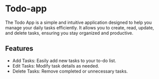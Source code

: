 # Todo-app

The Todo App is a simple and intuitive application designed to help you manage your daily tasks efficiently. It allows you to create, read, update, and delete tasks, ensuring you stay organized and productive.

## Features
- Add Tasks: Easily add new tasks to your to-do list.
- Edit Tasks: Modify task details as needed.
- Delete Tasks: Remove completed or unnecessary tasks.

